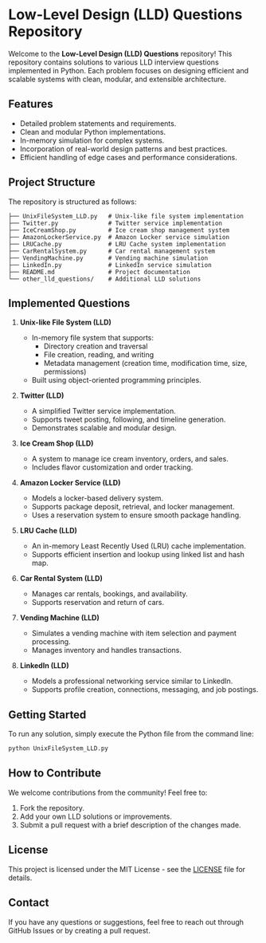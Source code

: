 # Low-Level Design (LLD) Questions Repository

Welcome to the **Low-Level Design (LLD) Questions** repository! This repository contains solutions to various LLD interview questions implemented in Python. Each problem focuses on designing efficient and scalable systems with clean, modular, and extensible architecture.

## Features
- Detailed problem statements and requirements.
- Clean and modular Python implementations.
- In-memory simulation for complex systems.
- Incorporation of real-world design patterns and best practices.
- Efficient handling of edge cases and performance considerations.

## Project Structure
The repository is structured as follows:
```
├── UnixFileSystem_LLD.py   # Unix-like file system implementation
├── Twitter.py              # Twitter service implementation
├── IceCreamShop.py         # Ice cream shop management system
├── AmazonLockerService.py  # Amazon Locker service simulation
├── LRUCache.py             # LRU Cache system implementation
├── CarRentalSystem.py      # Car rental management system
├── VendingMachine.py       # Vending machine simulation
├── LinkedIn.py             # LinkedIn service simulation
├── README.md               # Project documentation
└── other_lld_questions/    # Additional LLD solutions
```

## Implemented Questions
1. **Unix-like File System (LLD)**
   - In-memory file system that supports:
     - Directory creation and traversal
     - File creation, reading, and writing
     - Metadata management (creation time, modification time, size, permissions)
   - Built using object-oriented programming principles.

2. **Twitter (LLD)**
   - A simplified Twitter service implementation.
   - Supports tweet posting, following, and timeline generation.
   - Demonstrates scalable and modular design.

3. **Ice Cream Shop (LLD)**
   - A system to manage ice cream inventory, orders, and sales.
   - Includes flavor customization and order tracking.

4. **Amazon Locker Service (LLD)**
   - Models a locker-based delivery system.
   - Supports package deposit, retrieval, and locker management.
   - Uses a reservation system to ensure smooth package handling.

5. **LRU Cache (LLD)**
   - An in-memory Least Recently Used (LRU) cache implementation.
   - Supports efficient insertion and lookup using linked list and hash map.

6. **Car Rental System (LLD)**
   - Manages car rentals, bookings, and availability.
   - Supports reservation and return of cars.

7. **Vending Machine (LLD)**
   - Simulates a vending machine with item selection and payment processing.
   - Manages inventory and handles transactions.

8. **LinkedIn (LLD)**
   - Models a professional networking service similar to LinkedIn.
   - Supports profile creation, connections, messaging, and job postings.

## Getting Started
To run any solution, simply execute the Python file from the command line:
```bash
python UnixFileSystem_LLD.py
```

## How to Contribute
We welcome contributions from the community! Feel free to:
1. Fork the repository.
2. Add your own LLD solutions or improvements.
3. Submit a pull request with a brief description of the changes made.

## License
This project is licensed under the MIT License - see the [LICENSE](LICENSE) file for details.

## Contact
If you have any questions or suggestions, feel free to reach out through GitHub Issues or by creating a pull request.

